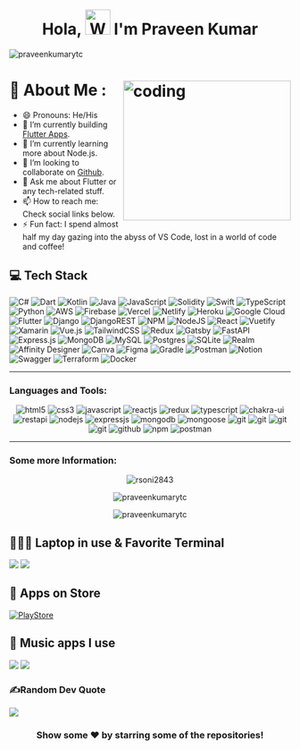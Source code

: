 <h1 align="center"> Hola, <img src="https://raw.githubusercontent.com/nixin72/nixin72/master/wave.gif" 
         alt="Waving hand animated gif"
         height="45"
         width="45" /> I'm Praveen Kumar</h1>

<p align="left"> <img src="https://komarev.com/ghpvc/?username=praveenkumarytc&label=Views&color=blue&style=plastic&style=for-the-badge" alt="praveenkumarytc" /> </p>

# 💫 About Me :               <img align="right" alt="coding" width="300px" height="250px" src="https://www.sankalpcs.com/img/5d76ee875b32330f4a847f42_19-fix.gif"/>    
- 😄 Pronouns: He/His
- 🔭 I’m currently building [Flutter Apps](https://flutter.dev/).
- 🌱 I’m currently learning more about Node.js.
- 👯 I’m looking to collaborate on [Github](https://github.com/praveenkumarytc).
- 💬 Ask me about Flutter or any tech-related stuff.
- 📫 How to reach me: Check social links below.
- ⚡ Fun fact: I spend almost half my day gazing into the abyss of VS Code, lost in a world of code and coffee!


## 💻 Tech Stack
![C#](https://img.shields.io/badge/c%23-%23239120.svg?style=for-the-badge&logo=c-sharp&logoColor=white) ![Dart](https://img.shields.io/badge/dart-%230175C2.svg?style=for-the-badge&logo=dart&logoColor=white) ![Kotlin](https://img.shields.io/badge/kotlin-%230095D5.svg?style=for-the-badge&logo=kotlin&logoColor=white) ![Java](https://img.shields.io/badge/java-%23ED8B00.svg?style=for-the-badge&logo=java&logoColor=white) ![JavaScript](https://img.shields.io/badge/javascript-%23323330.svg?style=for-the-badge&logo=javascript&logoColor=%23F7DF1E) ![Solidity](https://img.shields.io/badge/Solidity-%23363636.svg?style=for-the-badge&logo=solidity&logoColor=white) ![Swift](https://img.shields.io/badge/swift-F54A2A?style=for-the-badge&logo=swift&logoColor=white) ![TypeScript](https://img.shields.io/badge/typescript-%23007ACC.svg?style=for-the-badge&logo=typescript&logoColor=white) ![Python](https://img.shields.io/badge/python-3670A0?style=for-the-badge&logo=python&logoColor=ffdd54) ![AWS](https://img.shields.io/badge/AWS-%23FF9900.svg?style=for-the-badge&logo=amazon-aws&logoColor=white) ![Firebase](https://img.shields.io/badge/firebase-%23039BE5.svg?style=for-the-badge&logo=firebase) ![Vercel](https://img.shields.io/badge/vercel-%23000000.svg?style=for-the-badge&logo=vercel&logoColor=white) ![Netlify](https://img.shields.io/badge/netlify-%23000000.svg?style=for-the-badge&logo=netlify&logoColor=#00C7B7) ![Heroku](https://img.shields.io/badge/heroku-%23430098.svg?style=for-the-badge&logo=heroku&logoColor=white) ![Google Cloud](https://img.shields.io/badge/Google%20Cloud-%234285F4.svg?style=for-the-badge&logo=google-cloud&logoColor=white) ![Flutter](https://img.shields.io/badge/Flutter-%2302569B.svg?style=for-the-badge&logo=Flutter&logoColor=white) ![Django](https://img.shields.io/badge/django-%23092E20.svg?style=for-the-badge&logo=django&logoColor=white) ![DjangoREST](https://img.shields.io/badge/DJANGO-REST-ff1709?style=for-the-badge&logo=django&logoColor=white&color=ff1709&labelColor=gray) ![NPM](https://img.shields.io/badge/NPM-%23000000.svg?style=for-the-badge&logo=npm&logoColor=white) ![NodeJS](https://img.shields.io/badge/node.js-6DA55F?style=for-the-badge&logo=node.js&logoColor=white) ![React](https://img.shields.io/badge/react-%2320232a.svg?style=for-the-badge&logo=react&logoColor=%2361DAFB) ![Vuetify](https://img.shields.io/badge/Vuetify-1867C0?style=for-the-badge&logo=vuetify&logoColor=AEDDFF) ![Xamarin](https://img.shields.io/badge/Xamarin-3199DC?style=for-the-badge&logo=xamarin&logoColor=white) ![Vue.js](https://img.shields.io/badge/vuejs-%2335495e.svg?style=for-the-badge&logo=vuedotjs&logoColor=%234FC08D) ![TailwindCSS](https://img.shields.io/badge/tailwindcss-%2338B2AC.svg?style=for-the-badge&logo=tailwind-css&logoColor=white) ![Redux](https://img.shields.io/badge/redux-%23593d88.svg?style=for-the-badge&logo=redux&logoColor=white) ![Gatsby](https://img.shields.io/badge/Gatsby-%23663399.svg?style=for-the-badge&logo=gatsby&logoColor=white) ![FastAPI](https://img.shields.io/badge/FastAPI-005571?style=for-the-badge&logo=fastapi) ![Express.js](https://img.shields.io/badge/express.js-%23404d59.svg?style=for-the-badge&logo=express&logoColor=%2361DAFB) ![MongoDB](https://img.shields.io/badge/MongoDB-%234ea94b.svg?style=for-the-badge&logo=mongodb&logoColor=white) ![MySQL](https://img.shields.io/badge/mysql-%2300f.svg?style=for-the-badge&logo=mysql&logoColor=white) ![Postgres](https://img.shields.io/badge/postgres-%23316192.svg?style=for-the-badge&logo=postgresql&logoColor=white) ![SQLite](https://img.shields.io/badge/sqlite-%2307405e.svg?style=for-the-badge&logo=sqlite&logoColor=white) ![Realm](https://img.shields.io/badge/Realm-39477F?style=for-the-badge&logo=realm&logoColor=white) ![Affinity Designer](https://img.shields.io/badge/affinitydesginer-%231B72BE.svg?style=for-the-badge&logo=affinity-designer&logoColor=white) ![Canva](https://img.shields.io/badge/Canva-%2300C4CC.svg?style=for-the-badge&logo=Canva&logoColor=white) 	![Figma](https://img.shields.io/badge/figma-%23F24E1E.svg?style=for-the-badge&logo=figma&logoColor=white) ![Gradle](https://img.shields.io/badge/Gradle-02303A.svg?style=for-the-badge&logo=Gradle&logoColor=white) ![Postman](https://img.shields.io/badge/Postman-FF6C37?style=for-the-badge&logo=postman&logoColor=white) ![Notion](https://img.shields.io/badge/Notion-%23000000.svg?style=for-the-badge&logo=notion&logoColor=white) ![Swagger](https://img.shields.io/badge/-Swagger-%23Clojure?style=for-the-badge&logo=swagger&logoColor=white) ![Terraform](https://img.shields.io/badge/terraform-%235835CC.svg?style=for-the-badge&logo=terraform&logoColor=white) ![Docker](https://img.shields.io/badge/docker-%230db7ed.svg?style=for-the-badge&logo=docker&logoColor=white)


<hr>

<h3 align="left">Languages and Tools:</h3>
 <div align="center" style="display:flex,flex-wrap:wrap, gap:10px">
  <img src="https://img.shields.io/badge/html5-%23E34F26.svg?style=for-the-badge&logo=html5&logoColor=white"  alt="html5" />
  <img src = "https://img.shields.io/badge/css3-%231572B6.svg?style=for-the-badge&logo=css3&logoColor=white"  alt="css3" />
  <img src ="https://img.shields.io/badge/javascript-%23323330.svg?style=for-the-badge&logo=javascript&logoColor=%23F7DF1E"  alt="javascript" />
  <img src="https://img.shields.io/badge/React-20232A?style=for-the-badge&logo=react&logoColor=61DAFB"   alt="reactjs" />
  <img src="https://img.shields.io/badge/Redux-593D88?style=for-the-badge&logo=redux&logoColor=white"   alt="redux" />
     <img src="https://img.shields.io/badge/TypeScript-007ACC?style=for-the-badge&logo=typescript&logoColor=white"   alt="typescript" />
    <img src = "https://img.shields.io/badge/chakra ui-%234ED1C5.svg?style=for-the-badge&logo=chakraui&logoColor=white"  alt="chakra-ui"/>
  <img src="https://img.shields.io/badge/rest api-%23000000.svg?style=for-the-badge&logo=flask&logoColor=white"  alt="restapi"/>
  
  <img src="https://img.shields.io/badge/Node.js-339933?style=for-the-badge&logo=nodedotjs&logoColor=white"  alt="nodejs" />
  <img src="https://img.shields.io/badge/Express.js-000000?style=for-the-badge&logo=express&logoColor=white"  alt="expressjs"/>
  <img src="https://img.shields.io/badge/MongoDB-4EA94B?style=for-the-badge&logo=mongodb&logoColor=white"  alt="mongodb"/>
  <img src="https://img.shields.io/badge/mongoose-%2300f.svg?style=for-the-badge&logo=fastify&logoColor=white"  alt="mongoose"/>
  
  <img src="https://img.shields.io/badge/heroku-%23430098.svg?style=for-the-badge&logo=heroku&logoColor=white"  alt="git"/>
   <img src="https://img.shields.io/badge/netlify-%23000000.svg?style=for-the-badge&logo=netlify&logoColor=#00C7B7"  alt="git"/>
   <img src="https://img.shields.io/badge/vercel-%23000000.svg?style=for-the-badge&logo=vercel&logoColor=whit"  alt="git"/>
   <img src="https://img.shields.io/badge/Git-f44d27?style=for-the-badge&logo=git&logoColor=white"   alt="git"/>
   <img src="https://img.shields.io/badge/GitHub-100000?style=for-the-badge&logo=github&logoColor=white"   alt="github"/>
   <img src = "https://img.shields.io/badge/NPM-%23000000.svg?style=for-the-badge&logo=npm&logoColor=white"  alt="npm"/>
   <img src ="https://img.shields.io/badge/Postman-FF6C37?style=for-the-badge&logo=postman&logoColor=white"  alt="postman"/>

</div>
<hr>
<h3 align="left">Some more Information:</h3>
<!-- ![GitHub Activity Graph](https://activity-graph.herokuapp.com/graph?username=praveenkumarytc)   -->
<!-- <a href="https://github.com/praveenkumarytc/github-readme-activity-graph"><img alt="praveenkumarytc Graph" src="https://activity-graph.herokuapp.com/graph?username=rsoni2843&bg_color=0D1117&color=5BCDEC&line=5BCDEC&point=FFFFFF&hide_border=true&langs_count=6" /></a> -->

<p align="center" widht="100%"><img align="center"  src="https://github-readme-stats.vercel.app/api/top-langs/?username=praveenkumarytc&layout=compact&langs_count=8&theme=react" alt="rsoni2843" /></p>
<!-- <div> span</div> -->

<!-- &nbsp; -->
<p align="center" &nbsp ><img align="center" src="https://github-readme-stats.vercel.app/api?username=praveenkumarytc&show_icons=true&locale=en&theme=tokyonight" alt="praveenkumarytc" /></p>

<p align="center"><img align="center" src="https://github-readme-streak-stats.herokuapp.com/?user=praveenkumarytc&theme=tokyonight" alt="praveenkumarytc" /></p>
   


## 👨🏻‍💻 Laptop in use & Favorite Terminal
<img src="https://img.shields.io/badge/Apple-MacBook_Pro_2021-333333?style=for-the-badge&logo=apple&logoColor=white"/> <img src="https://img.shields.io/badge/iTerm2-000000?style=for-the-badge&logo=iterm2&logoColor=white"/>

## 🛒 Apps on Store
[![PlayStore](https://img.shields.io/badge/Google_Play-414141?style=for-the-badge&logo=google-play&logoColor=white)](https://play.google.com/store/apps/dev?id=6259935421493337460)

## 🎵 Music apps I use
 <img src="https://img.shields.io/badge/Spotify-1ED760?&style=for-the-badge&logo=spotify&logoColor=white"/> <img src="https://img.shields.io/badge/YouTube_Music-FF0000?style=for-the-badge&logo=youtube-music&logoColor=white"/>





### ✍️Random Dev Quote
![](https://quotes-github-readme.vercel.app/api?type=horizontal&theme=vue)


<div align="center">

### Show some ❤️ by starring some of the repositories!

</div>

